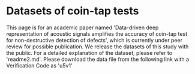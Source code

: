 # Datasets of coin-tap tests
This page is for an academic paper named 'Data-driven deep representation of acoustic signals amplifies the accuracy of coin-tap test for non-destructive detection of defects', which is currently under peer review for possible publication.
We release the datasets of this study with the public. For a detailed explanation of the dataset, please refer to 'readme2.md'.
Please download the data file from the following link with a Verification Code as 'u5v1'

